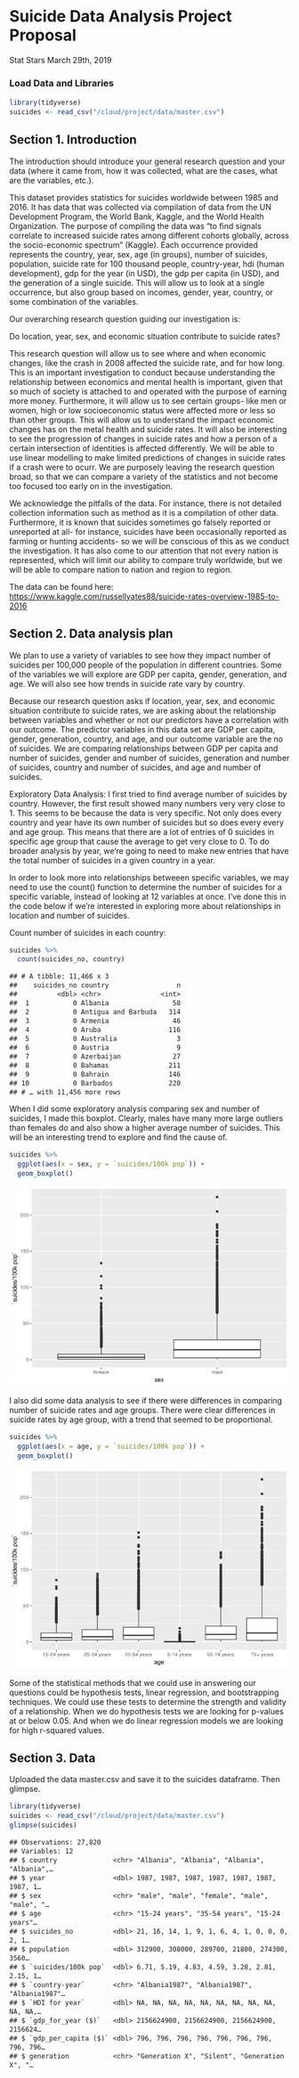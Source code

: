 Suicide Data Analysis Project Proposal
================
Stat Stars
March 29th, 2019

### Load Data and Libraries

``` r
library(tidyverse)
suicides <- read_csv("/cloud/project/data/master.csv")
```

## Section 1. Introduction

The introduction should introduce your general research question and
your data (where it came from, how it was collected, what are the cases,
what are the variables, etc.).

This dataset provides statistics for suicides worldwide between 1985 and
2016. It has data that was collected via compilation of data from the UN
Development Program, the World Bank, Kaggle, and the World Health
Organization. The purpose of compiling the data was “to find signals
correlate to increased suicide rates among different cohorts globally,
across the socio-economic spectrum” (Kaggle). Each occurrence provided
represents the country, year, sex, age (in groups), number of suicides,
population, suicide rate for 100 thousand people, country-year, hdi
(human development), gdp for the year (in USD), the gdp per capita (in
USD), and the generation of a single suicide. This will allow us to look
at a single occurrence, but also group based on incomes, gender, year,
country, or some combination of the variables.

Our overarching research question guiding our investigation is:

Do location, year, sex, and economic situation contribute to suicide
rates?

This research question will allow us to see where and when economic
changes, like the crash in 2008 affected the suicide rate, and for how
long. This is an important investigation to conduct because
understanding the relationship between economics and mental health is
important, given that so much of society is attached to and operated
with the purpose of earning more money. Furthermore, it will allow us to
see certain groups- like men or women, high or low socioeconomic status
were affected more or less so than other groups. This will allow us to
understand the impact economic changes has on the metal health and
suicide rates. It will also be interesting to see the progression of
changes in suicide rates and how a person of a certain intersection of
identities is affected differently. We will be able to use linear
modelling to make limited predictions of changes in suicide rates if a
crash were to ocurr. We are purposely leaving the research question
broad, so that we can compare a variety of the statistics and not become
too focused too early on in the investigation.

We acknowledge the pitfalls of the data. For instance, there is not
detailed collection information such as method as it is a compilation of
other data. Furthermore, it is known that suicides sometimes go falsely
reported or unreported at all- for instance, suicides have been
occasionally reported as farming or hunting accidents- so we will be
conscious of this as we conduct the investigation. It has also come to
our attention that not every nation is represented, which will limit our
ability to compare truly worldwide, but we will be able to compare
nation to nation and region to region.

The data can be found here:
<https://www.kaggle.com/russellyates88/suicide-rates-overview-1985-to-2016>

## Section 2. Data analysis plan

We plan to use a variety of variables to see how they impact number of
suicides per 100,000 people of the population in different countries.
Some of the variables we will explore are GDP per capita, gender,
generation, and age. We will also see how trends in suicide rate vary by
country.

Because our research question asks if location, year, sex, and economic
situation contribute to suicide rates, we are asking about the
relationship between variables and whether or not our predictors have a
correlation with our outcome. The predictor variables in this data set
are GDP per capita, gender, generation, country, and age, and our
outcome variable are the no of suicides. We are comparing relationships
between GDP per capita and number of suicides, gender and number of
suicides, generation and number of suicides, country and number of
suicides, and age and number of suicides.

Exploratory Data Analysis: I first tried to find average number of
suicides by country. However, the first result showed many numbers very
very close to 1. This seems to be because the data is very specific. Not
only does every country and year have its own number of suicides but so
does every every and age group. This means that there are a lot of
entries of 0 suicides in specific age group that cause the average to
get very close to 0. To do broader analysis by year, we’re going to need
to make new entries that have the total number of suicides in a given
country in a year.

In order to look more into relationships betweeen specific variables, we
may need to use the count() function to determine the number of suicides
for a specific variable, instead of looking at 12 variables at once.
I’ve done this in the code below if we’re interested in exploring more
about relationships in location and number of suicides.

Count number of suicides in each country:

``` r
suicides %>%
  count(suicides_no, country)
```

    ## # A tibble: 11,466 x 3
    ##    suicides_no country                 n
    ##          <dbl> <chr>               <int>
    ##  1           0 Albania                58
    ##  2           0 Antigua and Barbuda   314
    ##  3           0 Armenia                46
    ##  4           0 Aruba                 116
    ##  5           0 Australia               3
    ##  6           0 Austria                 9
    ##  7           0 Azerbaijan             27
    ##  8           0 Bahamas               211
    ##  9           0 Bahrain               146
    ## 10           0 Barbados              220
    ## # … with 11,456 more rows

When I did some exploratory analysis comparing sex and number of
suicides, I made this boxplot. Clearly, males have many more large
outliers than females do and also show a higher average number of
suicides. This will be an interesting trend to explore and find the
cause of.

``` r
suicides %>%
  ggplot(aes(x = sex, y = `suicides/100k pop`)) +
  geom_boxplot()
```

![](proposal_files/figure-gfm/suicide-by-sex-1.png)<!-- -->

I also did some data analysis to see if there were differences in
comparing number of suicide rates and age groups. There were clear
differences in suicide rates by age group, with a trend that seemed to
be proportional.

``` r
suicides %>%
  ggplot(aes(x = age, y = `suicides/100k pop`)) +
  geom_boxplot()
```

![](proposal_files/figure-gfm/suicide-by-age-group-1.png)<!-- -->

Some of the statistical methods that we could use in answering our
questions could be hypothesis tests, linear regression, and
bootstrapping techniques. We could use these tests to determine the
strength and validity of a relationship. When we do hypothesis tests we
are looking for p-values at or below 0.05. And when we do linear
regression models we are looking for high r-squared values.

## Section 3. Data

Uploaded the data master.csv and save it to the suicides dataframe. Then
glimpse.

``` r
library(tidyverse)
suicides <- read_csv("/cloud/project/data/master.csv")
glimpse(suicides)
```

    ## Observations: 27,820
    ## Variables: 12
    ## $ country              <chr> "Albania", "Albania", "Albania", "Albania",…
    ## $ year                 <dbl> 1987, 1987, 1987, 1987, 1987, 1987, 1987, 1…
    ## $ sex                  <chr> "male", "male", "female", "male", "male", "…
    ## $ age                  <chr> "15-24 years", "35-54 years", "15-24 years"…
    ## $ suicides_no          <dbl> 21, 16, 14, 1, 9, 1, 6, 4, 1, 0, 0, 0, 2, 1…
    ## $ population           <dbl> 312900, 308000, 289700, 21800, 274300, 3560…
    ## $ `suicides/100k pop`  <dbl> 6.71, 5.19, 4.83, 4.59, 3.28, 2.81, 2.15, 1…
    ## $ `country-year`       <chr> "Albania1987", "Albania1987", "Albania1987"…
    ## $ `HDI for year`       <dbl> NA, NA, NA, NA, NA, NA, NA, NA, NA, NA, NA,…
    ## $ `gdp_for_year ($)`   <dbl> 2156624900, 2156624900, 2156624900, 2156624…
    ## $ `gdp_per_capita ($)` <dbl> 796, 796, 796, 796, 796, 796, 796, 796, 796…
    ## $ generation           <chr> "Generation X", "Silent", "Generation X", "…
